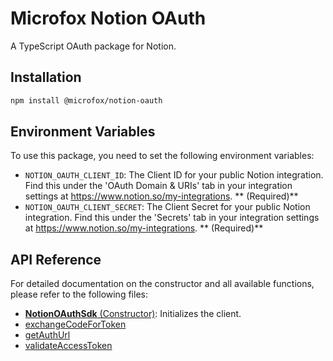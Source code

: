 # Microfox Notion OAuth

A TypeScript OAuth package for Notion.

## Installation

```bash
npm install @microfox/notion-oauth
```

## Environment Variables

To use this package, you need to set the following environment variables:

- `NOTION_OAUTH_CLIENT_ID`: The Client ID for your public Notion integration. Find this under the 'OAuth Domain & URIs' tab in your integration settings at https://www.notion.so/my-integrations. ** (Required)**
- `NOTION_OAUTH_CLIENT_SECRET`: The Client Secret for your public Notion integration. Find this under the 'Secrets' tab in your integration settings at https://www.notion.so/my-integrations. ** (Required)**

## API Reference

For detailed documentation on the constructor and all available functions, please refer to the following files:

- [**NotionOAuthSdk** (Constructor)](./docs/NotionOAuthSdk.md): Initializes the client.
- [exchangeCodeForToken](./docs/exchangeCodeForToken.md)
- [getAuthUrl](./docs/getAuthUrl.md)
- [validateAccessToken](./docs/validateAccessToken.md)

